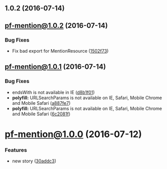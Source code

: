 <a name="1.0.2"></a>
## 1.0.2 (2016-07-14)



<a name="pf-mention@1.0.2"></a>
## pf-mention@1.0.2 (2016-07-14)


### Bug Fixes

* Fix bad export for MentionResource ([1502f73](https://aui-team-bot/:j6Rw/%22Jt4J+3~Y-%,@bitbucket.org/atlassian/atlaskit.git/commits/1502f73))



<a name="pf-mention@1.0.1"></a>
## pf-mention@1.0.1 (2016-07-14)


### Bug Fixes

* endsWith is not available in IE ([d8b1f01](https://aui-team-bot/:j6Rw/%22Jt4J+3~Y-%,@bitbucket.org/atlassian/atlaskit.git/commits/d8b1f01))
* **polyfill:** URLSearchParams is not available on IE, Safari, Mobile Chrome and Mobile Safari ([a887fe7](https://aui-team-bot/:j6Rw/%22Jt4J+3~Y-%,@bitbucket.org/atlassian/atlaskit.git/commits/a887fe7))
* **polyfill:** URLSearchParams is not available on IE, Safari, Mobile Chrome and Mobile Safari ([6c2081f](https://aui-team-bot/:j6Rw/%22Jt4J+3~Y-%,@bitbucket.org/atlassian/atlaskit.git/commits/6c2081f))



<a name="pf-mention@1.0.0"></a>
# pf-mention@1.0.0 (2016-07-12)


### Features

* new story ([30addc3](https://aui-team-bot/:j6Rw/%22Jt4J+3~Y-%,@bitbucket.org/atlassian/atlaskit.git/commits/30addc3))



